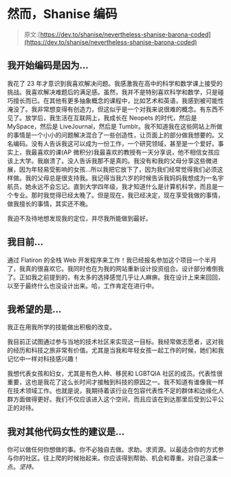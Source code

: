 # 然而，Shanise 编码

> 原文:[https://dev.to/shanise/nevertheless-shanise-barona-coded](https://dev.to/shanise/nevertheless-shanise-barona-coded)

## 我开始编码是因为...

我花了 23 年才意识到我喜欢解决问题。我感激我在高中的科学和数学课上接受的挑战。我喜欢解决难题后的满足感。虽然，我并不是特别喜欢科学和数学，只是碰巧擅长而已。在其他有更多抽象概念的课程中，比如艺术和英语，我感到被可能性淹没了。我非常想变得有创造力，但这似乎是一个对我来说很难的概念。有东西不见了。放学后，我生活在互联网上，我成长在 Neopets 的时代，然后是 MySpace，然后是 LiveJournal，然后是 Tumblr。我不知道我在这些网站上所做的事情是一个小小的问题解决混合了一些创造性，让页面上的部分做我想要的。又名编码。没有人告诉我这可以成为一份工作，一个研究领域，甚至是一个爱好。事实上，我最喜欢的课(AP 微积分)我最喜欢的教授有一天分享说，他不相信女孩应该上大学。我崩溃了。没人告诉我那不是真的。我没有和我的父母分享这些微进展，因为年轻易受影响的女孩...所以我把它放下了，因为我们经常觉得我们必须这样做。我的父母总是很支持我。我记得当我六岁的时候告诉我妈妈我想成为一名宇航员，她永远不会忘记。直到大学四年级，我才知道什么是计算机科学，而且是一个专业。那时我觉得已经太晚了。但是现在，我已经决定，现在享受我做的事情，做我擅长的事情，其实还不晚。

我迫不及待地想发现我的定位，并尽我所能做到最好。

## 我目前...

通过 Flatiron 的全栈 Web 开发程序来工作！我已经报名参加这个项目一个半月了，我真的很喜欢它。我同时也在为我的网站重新设计投资组合。设计部分难倒我了。正如我之前提到的，有太多的选择感觉几乎让人麻痹。我在设计上来来回回，以至于最终什么也没设计出来。哈，工作肯定在进行中。

## 我希望的是...

我正在用我所学的技能做出积极的改变。

我目前正试图通过参与当地的技术社区来实现这一目标。我经常做志愿者，这对我的经历和科技之旅非常有价值。尤其是当我和年轻女孩一起工作的时候，她们和我记忆中一样对科技感兴趣！

我想代表女孩和妇女，尤其是有色人种、移民和 LGBTQIA 社区的成员。代表性很重要，这也是我花了这么长时间才接触到科技的原因之一。我不知道有谁像我一样在技术领域工作。也就是说，我期待着该行业在包容代表性不足的群体和边缘化人群方面做得更好。我们不仅应该进入这个空间，而且应该在到达那里后受到公平公正的对待。

## 我对其他代码女性的建议是...

你可以做任何你想做的事。你不必独自去做。求助。求资源。以最适合你的方式参与你的社区。往上爬的时候抬起来。你应该得到帮助、机会和尊重。对自己温柔一点。*坚持。*